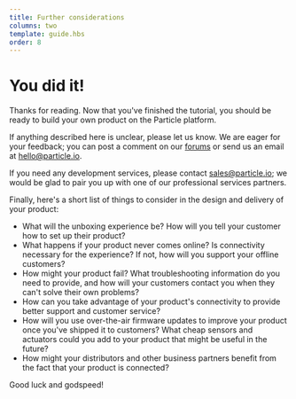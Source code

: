 ```yaml
---
title: Further considerations
columns: two
template: guide.hbs
order: 8
---
```


You did it!
===

Thanks for reading. Now that you've finished the tutorial, you should be ready to build your own product on the Particle platform.

If anything described here is unclear, please let us know. We are eager for your feedback; you can post a comment on our [forums](https://community.particle.io) or send us an email at [hello@particle.io](mailto:hello@particle.io).

If you need any development services, please contact [sales@particle.io](mailto:sales@particle.io); we would be glad to pair you up with one of our professional services partners.

Finally, here's a short list of things to consider in the design and delivery of your product:

- What will the unboxing experience be? How will you tell your customer how to set up their product?
- What happens if your product never comes online? Is connectivity necessary for the experience? If not, how will you support your offline customers?
- How might your product fail? What troubleshooting information do you need to provide, and how will your customers contact you when they can't solve their own problems?
- How can you take advantage of your product's connectivity to provide better support and customer service?
- How will you use over-the-air firmware updates to improve your product once you've shipped it to customers? What cheap sensors and actuators could you add to your product that might be useful in the future?
- How might your distributors and other business partners benefit from the fact that your product is connected?

Good luck and godspeed!

